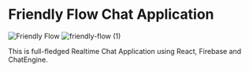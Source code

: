 # Friendly Flow Chat Application

![Friendly Flow](https://i.ibb.co/GJwyy9m/Bv9-Js3-QLOLY-HD.jpg)
![friendly-flow (1)](https://github.com/EmmanuelMoshood/friendly-flow-chat-app/assets/100259567/57b36b7c-0a54-488e-9811-29df6d366cf5)


This is full-fledged Realtime Chat Application using React, Firebase and ChatEngine.
